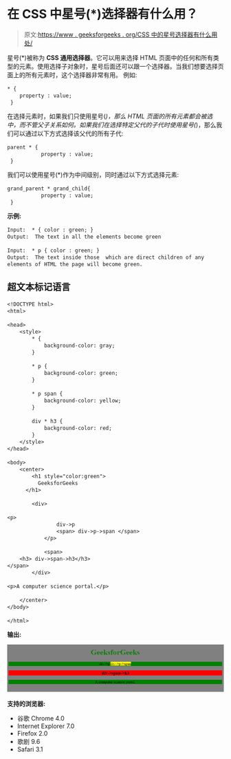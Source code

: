 # 在 CSS 中星号(*)选择器有什么用？

> 原文:[https://www . geeksforgeeks . org/CSS 中的星号选择器有什么用处/](https://www.geeksforgeeks.org/what-is-the-use-of-asterisk-selector-in-css/)

星号(*)被称为 **CSS 通用选择器**。它可以用来选择 HTML 页面中的任何和所有类型的元素。使用选择子对象时，星号后面还可以跟一个选择器。当我们想要选择页面上的所有元素时，这个选择器非常有用。
例如:

```
* {
    property : value;
 }
```

在选择元素时，如果我们只使用星号(*)，那么 HTML 页面的所有元素都会被选中，而不管父子关系如何。如果我们在选择特定父代的子代时使用星号(*)，那么我们可以通过以下方式选择该父代的所有子代:

```
parent * {
           property : value;
 }
```

我们可以使用星号(*)作为中间级别，同时通过以下方式选择元素:

```
grand_parent * grand_child{
           property : value;
 }
```

**示例:**

```
Input:  * { color : green; }
Output:  The text in all the elements become green

Input:  * p { color : green; }
Output:  The text inside those  which are direct children of any elements of HTML the page will become green.
```

## 超文本标记语言

```
<!DOCTYPE html>
<html>

<head>
    <style>
        * {
            background-color: gray;
        }

        * p {
            background-color: green;
        }

        * p span {
            background-color: yellow;
        }

        div * h3 {
            background-color: red;
        }
    </style>
</head>

<body>
    <center>
        <h1 style="color:green">
          GeeksforGeeks
      </h1>

        <div>

<p>
                div->p
                <span> div->p->span </span>
            </p>

            <span>
    <h3> div->span->h3</h3>
</span>
        </div>

<p>A computer science portal.</p>

    </center>
</body>

</html>
```

**输出:**

![](img/2d731ec800d9f3f6abc70243b7d87d56.png)

**支持的浏览器:**

*   谷歌 Chrome 4.0
*   Internet Explorer 7.0
*   Firefox 2.0
*   歌剧 9.6
*   Safari 3.1